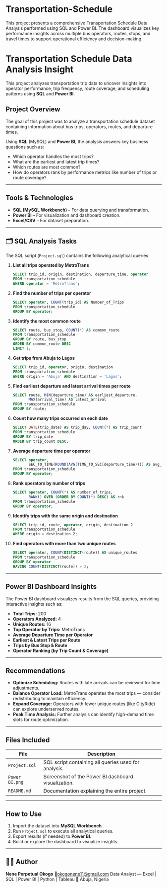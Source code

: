 # Transportation-Schedule
This project presents a comprehensive Transportation Schedule Data Analysis performed using SQL and Power BI. The dashboard visualizes key performance insights across multiple bus operators, routes, stops, and travel times to support operational efficiency and decision-making.

# Transportation Schedule Data Analysis Insight

This project analyzes transportation trip data to uncover insights into operator performance, trip frequency, route coverage, and scheduling patterns using **SQL** and **Power BI**.

## Project Overview

The goal of this project was to analyze a transportation schedule dataset containing information about bus trips, operators, routes, and departure times.

Using **SQL** (MySQL) and **Power BI**, the analysis answers key business questions such as:

* Which operator handles the most trips?
* What are the earliest and latest trip times?
* Which routes are most common?
* How do operators rank by performance metrics like number of trips or route coverage?

---

## Tools & Technologies

* **SQL (MySQL Workbench)** – For data querying and transformation.
* **Power BI** – For visualization and dashboard creation.
* **Excel/CSV** – For dataset preparation.

---

## 🗂️ SQL Analysis Tasks

The SQL script (`Project.sql`) contains the following analytical queries:

1. **List all trips operated by MetroTrans**

   ```sql
   SELECT trip_id, origin, destination, departure_time, operator
   FROM transportation_schedule
   WHERE operator = 'MetroTrans';
   ```

2. **Find the number of trips per operator**

   ```sql
   SELECT operator, COUNT(trip_id) AS Number_of_Trips
   FROM transportation_schedule
   GROUP BY operator;
   ```

3. **Identify the most common route**

   ```sql
   SELECT route, bus_stop, COUNT(*) AS common_route
   FROM transportation_schedule
   GROUP BY route, bus_stop
   ORDER BY common_route DESC
   LIMIT 1;
   ```

4. **Get trips from Abuja to Lagos**

   ```sql
   SELECT trip_id, operator, origin, destination
   FROM transportation_schedule
   WHERE origin = 'Abuja' AND destination = 'Lagos';
   ```

5. **Find earliest departure and latest arrival times per route**

   ```sql
   SELECT route, MIN(departure_time) AS earliest_departure,
          MAX(arrival_time) AS latest_arrival
   FROM transportation_schedule
   GROUP BY route;
   ```

6. **Count how many trips occurred on each date**

   ```sql
   SELECT DATE(trip_date) AS trip_day, COUNT(*) AS trip_count
   FROM transportation_schedule
   GROUP BY trip_date
   ORDER BY trip_count DESC;
   ```

7. **Average departure time per operator**

   ```sql
   SELECT operator,
          SEC_TO_TIME(ROUND(AVG(TIME_TO_SEC(departure_time)))) AS avg_departure_time
   FROM transportation_schedule
   GROUP BY operator;
   ```

8. **Rank operators by number of trips**

   ```sql
   SELECT operator, COUNT(*) AS number_of_trips,
          RANK() OVER (ORDER BY COUNT(*) DESC) AS rnk
   FROM transportation_schedule
   GROUP BY operator;
   ```

9. **Identify trips with the same origin and destination**

   ```sql
   SELECT trip_id, route, operator, origin, destination_2
   FROM transportation_schedule
   WHERE origin = destination_2;
   ```

10. **Find operators with more than two unique routes**

    ```sql
    SELECT operator, COUNT(DISTINCT(route)) AS unique_routes
    FROM transportation_schedule
    GROUP BY operator
    HAVING COUNT(DISTINCT(route)) > 2;
    ```

---

## Power BI Dashboard Insights

The Power BI dashboard visualizes results from the SQL queries, providing interactive insights such as:

* **Total Trips:** 200
* **Operators Analyzed:** 4
* **Unique Routes:** 16
* **Top Operator by Trips:** MetroTrans
* **Average Departure Time per Operator**
* **Earliest & Latest Trips per Route**
* **Trips by Bus Stop & Route**
* **Operator Ranking (by Trip Count & Coverage)**

---

## Recommendations

* **Optimize Scheduling:** Routes with late arrivals can be reviewed for time adjustments.
* **Balance Operator Load:** MetroTrans operates the most trips — consider redistributing to maintain efficiency.
* **Expand Coverage:** Operators with fewer unique routes (like CityRide) can explore underserved routes.
* **Peak Time Analysis:** Further analysis can identify high-demand time slots for route optimization.

---

## Files Included

| File           | Description                                          |
| -------------- | ---------------------------------------------------- |
| `Project.sql`  | SQL script containing all queries used for analysis. |
| `Power BI.png` | Screenshot of the Power BI dashboard visualization.  |
| `README.md`    | Documentation explaining the entire project.         |

---

## How to Use

1. Import the dataset into **MySQL Workbench**.
2. Run `Project.sql` to execute all analytical queries.
3. Export results (if needed) to **Power BI**.
4. Build or explore the dashboard to visualize insights.

---

## 👨‍💻 Author

**Nene Perpetual Okogo**
📧okogonene11@gmail.com
Data Analyst — Excel | SQL | Power BI | Python | Tableau
📍 Abuja, Nigeria
